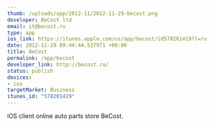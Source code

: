 ```yaml
--- 
thumb: /uploads/app/2012-11/2012-11-29-becost.png
developer: BeCost ltd
email: it@becost.ru
type: app
ios_link: https://itunes.apple.com/us/app/becost/id578201419?l=ru
date: 2012-11-29 09:44:44.537971 +00:00
title: BeCost
permalink: /app/becost
developer_link: http://becost.ru/
status: publish
devices: 
- ios
targetMarket: Business
itunes_id: "578201419"
---
```


iOS client online auto parts store BeCost.

